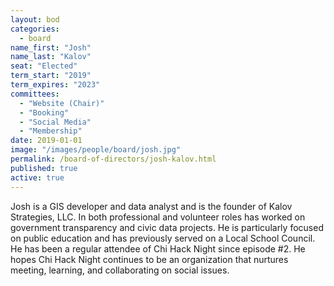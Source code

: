 ```yaml
---
layout: bod
categories: 
  - board
name_first: "Josh"
name_last: "Kalov"
seat: "Elected"
term_start: "2019"
term_expires: "2023"
committees:
  - "Website (Chair)"
  - "Booking"
  - "Social Media"
  - "Membership"
date: 2019-01-01
image: "/images/people/board/josh.jpg"
permalink: /board-of-directors/josh-kalov.html
published: true
active: true
---
```


Josh is a GIS developer and data analyst and is the founder of Kalov Strategies, LLC. In both professional and volunteer roles has worked on government transparency and civic data projects. He is particularly focused on public education and has previously served on a Local School Council. He has been a regular attendee of Chi Hack Night since episode #2. He hopes Chi Hack Night continues to be an organization that nurtures meeting, learning, and collaborating on social issues. 